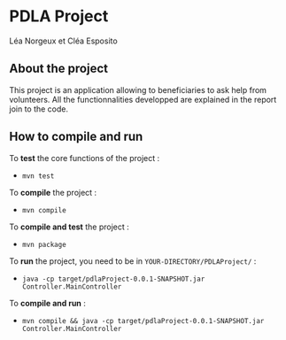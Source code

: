 # PDLA Project
Léa Norgeux et Cléa Esposito

## About the project
This project is an application allowing to beneficiaries to ask help from volunteers. All the functionnalities developped are explained in the report join to the code.

## How to compile and run

To **test** the core functions of the project :
- `mvn test`

To **compile** the project :
- `mvn compile`

To **compile and test** the project :
- `mvn package`

To **run** the project, you need to be in `YOUR-DIRECTORY/PDLAProject/` :
- `java -cp target/pdlaProject-0.0.1-SNAPSHOT.jar Controller.MainController`

To **compile and run** :
- `mvn compile && java -cp target/pdlaProject-0.0.1-SNAPSHOT.jar Controller.MainController`